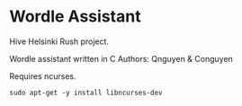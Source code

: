 # Wordle Assistant

Hive Helsinki Rush project.

Wordle assistant written in C
Authors: Qnguyen & Conguyen

Requires ncurses.
```console
sudo apt-get -y install libncurses-dev
```
